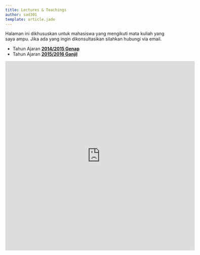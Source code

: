 ```yaml
---
title: Lectures & Teachings
author: sad301
template: article.jade
---
```


Halaman ini dikhususkan untuk mahasiswa yang mengikuti mata kuliah yang saya ampu. Jika ada yang ingin dikonsultasikan silahkan hubungi via email.

* Tahun Ajaran [**2014/2015 Genap**](http://sad301.blogspot.co.id/p/nilai-mahasiswa.html)
* Tahun Ajaran [**2015/2016 Ganjil**](/lecture/2015_1)

<div style="text-align:center"><iframe src="https://www.google.com/calendar/embed?showTitle=0&amp;showNav=0&amp;showDate=0&amp;showPrint=0&amp;showCalendars=0&amp;showTz=0&amp;height=600&amp;wkst=2&amp;bgcolor=%23EEE&amp;src=sad301%40gmail.com&amp;color=%231B887A&amp;ctz=Asia%2FMakassar" style=" border-width:0 " width="600" height="600" frameborder="0" scrolling="no"></iframe></div>